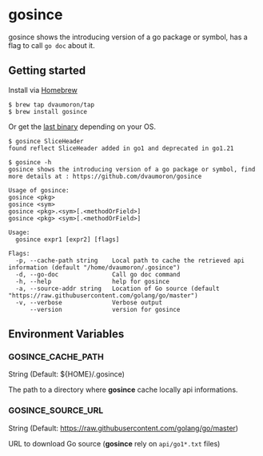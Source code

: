 # gosince

gosince shows the introducing version of a go package or symbol, has a flag to call `go doc` about it.

## Getting started

Install via [Homebrew](https://brew.sh/)

```console
$ brew tap dvaumoron/tap
$ brew install gosince
```

Or get the [last binary](https://github.com/dvaumoron/gosince/releases) depending on your OS.

```console
$ gosince SliceHeader
found reflect SliceHeader added in go1 and deprecated in go1.21
```

```console
$ gosince -h
gosince shows the introducing version of a go package or symbol, find more details at : https://github.com/dvaumoron/gosince

Usage of gosince:
gosince <pkg>
gosince <sym>
gosince <pkg>.<sym>[.<methodOrField>]
gosince <pkg> <sym>[.<methodOrField>]

Usage:
  gosince expr1 [expr2] [flags]

Flags:
  -p, --cache-path string    Local path to cache the retrieved api information (default "/home/dvaumoron/.gosince")
  -d, --go-doc               Call go doc command
  -h, --help                 help for gosince
  -a, --source-addr string   Location of Go source (default "https://raw.githubusercontent.com/golang/go/master")
  -v, --verbose              Verbose output
      --version              version for gosince
```

## Environment Variables

### GOSINCE_CACHE_PATH

String (Default: ${HOME}/.gosince)

The path to a directory where **gosince** cache locally api informations.

### GOSINCE_SOURCE_URL

String (Default: https://raw.githubusercontent.com/golang/go/master)

URL to download Go source (**gosince** rely on `api/go1*.txt` files)
